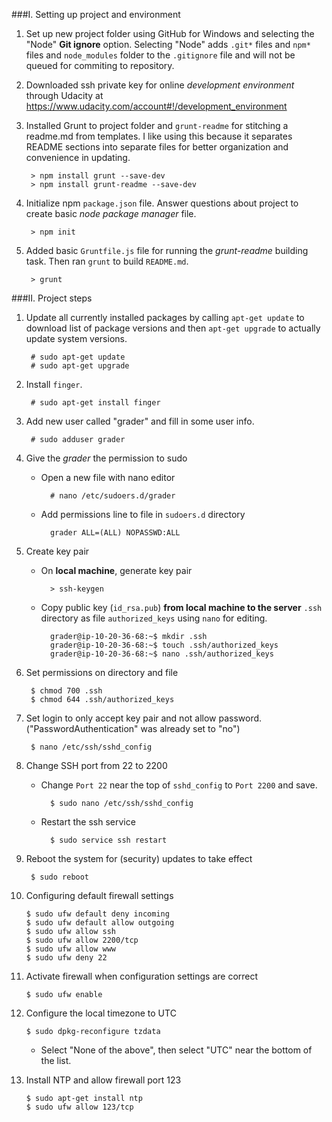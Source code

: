 ###I. Setting up project and environment

1. Set up new project folder using GitHub for Windows and selecting the "Node"
    **Git ignore** option. Selecting "Node" adds `.git*` files and `npm*` files
    and `node_modules` folder to the `.gitignore` file and will not be queued
    for commiting to repository.

2. Downloaded ssh private key for online *development environment* through
    Udacity at https://www.udacity.com/account#!/development_environment

3. Installed Grunt to project folder and `grunt-readme` for stitching a
    readme.md from templates. I like
    using this because it separates README sections into separate files for
    better organization and convenience in updating.

        > npm install grunt --save-dev
        > npm install grunt-readme --save-dev

4. Initialize npm `package.json` file. Answer questions about project to create
    basic *node package manager* file.

        > npm init

5. Added basic `Gruntfile.js` file for running the *grunt-readme* building task.
    Then ran `grunt` to build `README.md`.

        > grunt

###II. Project steps

1. Update all currently installed packages by calling `apt-get update` to
    download list of package versions and then `apt-get upgrade` to actually
    update system versions.

        # sudo apt-get update
        # sudo apt-get upgrade

2. Install `finger`.

        # sudo apt-get install finger

3. Add new user called "grader" and fill in some user info.

        # sudo adduser grader

4. Give the *grader* the permission to sudo
    - Open a new file with nano editor

            # nano /etc/sudoers.d/grader
    - Add permissions line to file in `sudoers.d` directory

            grader ALL=(ALL) NOPASSWD:ALL

5. Create key pair
    - On **local machine**, generate key pair

            > ssh-keygen
    - Copy public key (`id_rsa.pub`) **from local machine to the server** `.ssh`
        directory as file `authorized_keys` using `nano` for editing.

            grader@ip-10-20-36-68:~$ mkdir .ssh
            grader@ip-10-20-36-68:~$ touch .ssh/authorized_keys
            grader@ip-10-20-36-68:~$ nano .ssh/authorized_keys

6. Set permissions on directory and file

        $ chmod 700 .ssh
        $ chmod 644 .ssh/authorized_keys

7. Set login to only accept key pair and not allow password.
    ("PasswordAuthentication" was already set to "no")

        $ nano /etc/ssh/sshd_config

8. Change SSH port from 22 to 2200
    - Change `Port 22` near the top of `sshd_config` to `Port 2200` and save.

            $ sudo nano /etc/ssh/sshd_config
    - Restart the ssh service

            $ sudo service ssh restart

9. Reboot the system for (security) updates to take effect

        $ sudo reboot

10. Configuring default firewall settings

        $ sudo ufw default deny incoming
        $ sudo ufw default allow outgoing
        $ sudo ufw allow ssh
        $ sudo ufw allow 2200/tcp
        $ sudo ufw allow www
        $ sudo ufw deny 22

11. Activate firewall when configuration settings are correct

        $ sudo ufw enable

12. Configure the local timezone to UTC

        $ sudo dpkg-reconfigure tzdata
    - Select "None of the above", then select "UTC" near the bottom of the list.

13. Install NTP and allow firewall port 123

        $ sudo apt-get install ntp
        $ sudo ufw allow 123/tcp



